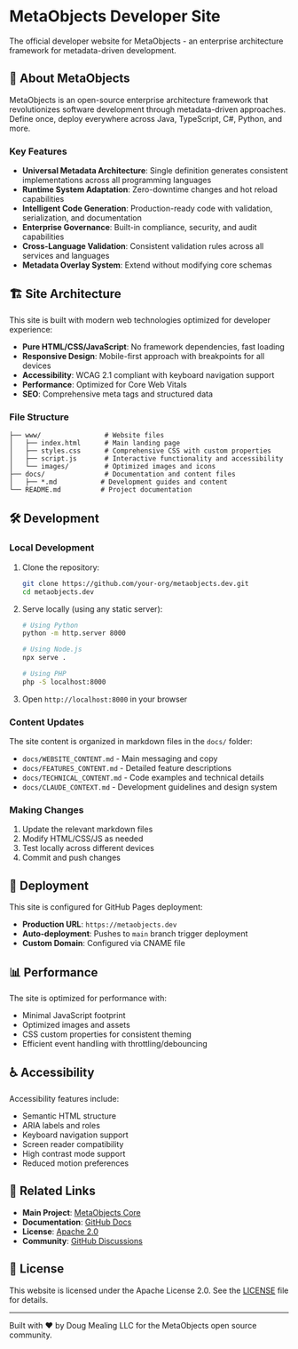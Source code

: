 # MetaObjects Developer Site

The official developer website for MetaObjects - an enterprise architecture framework for metadata-driven development.

## 🚀 About MetaObjects

MetaObjects is an open-source enterprise architecture framework that revolutionizes software development through metadata-driven approaches. Define once, deploy everywhere across Java, TypeScript, C#, Python, and more.

### Key Features

- **Universal Metadata Architecture**: Single definition generates consistent implementations across all programming languages
- **Runtime System Adaptation**: Zero-downtime changes and hot reload capabilities
- **Intelligent Code Generation**: Production-ready code with validation, serialization, and documentation
- **Enterprise Governance**: Built-in compliance, security, and audit capabilities
- **Cross-Language Validation**: Consistent validation rules across all services and languages
- **Metadata Overlay System**: Extend without modifying core schemas

## 🏗️ Site Architecture

This site is built with modern web technologies optimized for developer experience:

- **Pure HTML/CSS/JavaScript**: No framework dependencies, fast loading
- **Responsive Design**: Mobile-first approach with breakpoints for all devices
- **Accessibility**: WCAG 2.1 compliant with keyboard navigation support
- **Performance**: Optimized for Core Web Vitals
- **SEO**: Comprehensive meta tags and structured data

### File Structure

```
├── www/                # Website files
│   ├── index.html      # Main landing page
│   ├── styles.css      # Comprehensive CSS with custom properties
│   ├── script.js       # Interactive functionality and accessibility
│   └── images/         # Optimized images and icons
├── docs/               # Documentation and content files
│   ├── *.md           # Development guides and content
└── README.md          # Project documentation
```

## 🛠️ Development

### Local Development

1. Clone the repository:
   ```bash
   git clone https://github.com/your-org/metaobjects.dev.git
   cd metaobjects.dev
   ```

2. Serve locally (using any static server):
   ```bash
   # Using Python
   python -m http.server 8000

   # Using Node.js
   npx serve .

   # Using PHP
   php -S localhost:8000
   ```

3. Open `http://localhost:8000` in your browser

### Content Updates

The site content is organized in markdown files in the `docs/` folder:

- `docs/WEBSITE_CONTENT.md` - Main messaging and copy
- `docs/FEATURES_CONTENT.md` - Detailed feature descriptions
- `docs/TECHNICAL_CONTENT.md` - Code examples and technical details
- `docs/CLAUDE_CONTEXT.md` - Development guidelines and design system

### Making Changes

1. Update the relevant markdown files
2. Modify HTML/CSS/JS as needed
3. Test locally across different devices
4. Commit and push changes

## 🚢 Deployment

This site is configured for GitHub Pages deployment:

- **Production URL**: `https://metaobjects.dev`
- **Auto-deployment**: Pushes to `main` branch trigger deployment
- **Custom Domain**: Configured via CNAME file

## 📊 Performance

The site is optimized for performance with:

- Minimal JavaScript footprint
- Optimized images and assets
- CSS custom properties for consistent theming
- Efficient event handling with throttling/debouncing

## ♿ Accessibility

Accessibility features include:

- Semantic HTML structure
- ARIA labels and roles
- Keyboard navigation support
- Screen reader compatibility
- High contrast mode support
- Reduced motion preferences

## 🔗 Related Links

- **Main Project**: [MetaObjects Core](https://github.com/Draagon/draagon-metaobjects)
- **Documentation**: [GitHub Docs](https://github.com/Draagon/draagon-metaobjects/blob/main/README.md)
- **License**: [Apache 2.0](https://github.com/Draagon/draagon-metaobjects/blob/main/LICENSE)
- **Community**: [GitHub Discussions](https://github.com/Draagon/draagon-metaobjects/discussions)

## 📄 License

This website is licensed under the Apache License 2.0. See the [LICENSE](LICENSE) file for details.

---

Built with ❤️ by Doug Mealing LLC for the MetaObjects open source community.